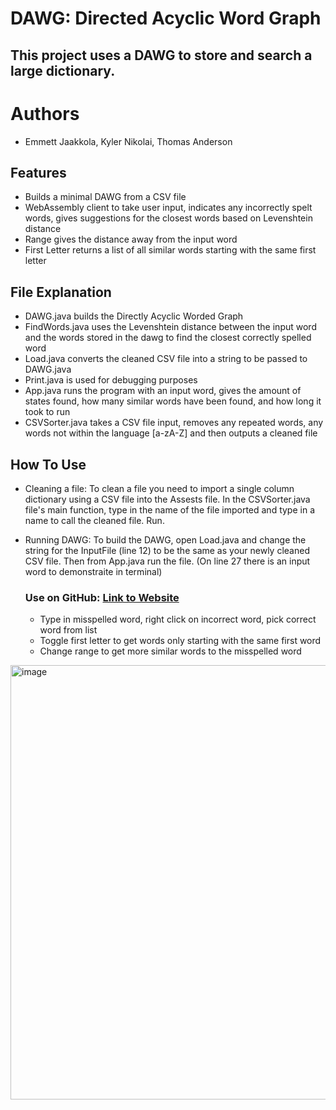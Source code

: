 # DAWG: Directed Acyclic Word Graph 

## This project uses a DAWG to store and search a large dictionary.
# Authors
* Emmett Jaakkola, Kyler Nikolai, Thomas Anderson
  
## Features

* Builds a minimal DAWG from a CSV file
* WebAssembly client to take user input, indicates any incorrectly spelt words, 
gives suggestions for the closest words based on Levenshtein distance
* Range gives the distance away from the input word
* First Letter returns a list of all similar words starting with the same first letter

## File Explanation
* DAWG.java builds the Directly Acyclic Worded Graph
* FindWords.java uses the Levenshtein distance between the input word and the words stored in the dawg
to find the closest correctly spelled word
* Load.java converts the cleaned CSV file into a string to be passed to DAWG.java
* Print.java is used for debugging purposes
* App.java runs the program with an input word, gives the amount of states found, how many similar words have been found, and how long it took to run
* CSVSorter.java takes a CSV file input, removes any repeated words, any words not within the language [a-zA-Z] and then outputs a cleaned file

## How To Use

* Cleaning a file: To clean a file you need to import a single column dictionary using a CSV file into the Assests file. In the CSVSorter.java file's main function, type in the name of the file imported and type in a name to call the cleaned file. Run.

* Running DAWG: To build the DAWG, open Load.java and change the string for the InputFile (line 12) to be the same as your newly cleaned CSV file. Then from App.java run the file. (On line 27 there is an input word to demonstraite in terminal)

  ### Use on GitHub: <a href="https://emmennater.github.io/Spellchecker/website">Link to Website</a>

  * Type in misspelled word, right click on incorrect word, pick correct word from list
  * Toggle first letter to get words only starting with the same first word
  * Change range to get more similar words to the misspelled word

<img width="695" alt="image" src="https://github.com/user-attachments/assets/1b31afcd-a5c9-429c-a0d1-e98caa5ecf4b" />
